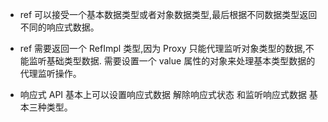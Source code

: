 - ref 可以接受一个基本数据类型或者对象数据类型,最后根据不同数据类型返回不同的响应式数据。

* ref 需要返回一个 RefImpl 类型,因为 Proxy 只能代理监听对象类型的数据,不能监听基础类型数据. 需要设置一个 value 属性的对象来处理基本类型数据的代理监听操作。

* 响应式 API 基本上可以设置响应式数据 解除响应式状态 和监听响应式数据 基本三种类型。
